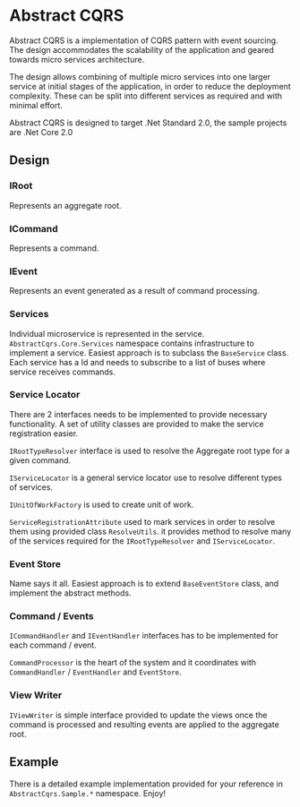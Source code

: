 # Abstract CQRS

Abstract CQRS is a implementation of CQRS pattern with event sourcing. The design accommodates the scalability of the application and geared towards micro services architecture. 

The design allows combining of multiple micro services into one larger service at initial stages of the application, in order to reduce the deployment complexity. These can be split into different services as required and with minimal effort. 

Abstract CQRS is designed to target .Net Standard 2.0, the sample projects are .Net Core 2.0

## Design

### IRoot
Represents an aggregate root.

### ICommand
Represents a command.

### IEvent
Represents an event generated as a result of command processing.

### Services
Individual microservice is represented in the service. `AbstractCqrs.Core.Services` namespace contains infrastructure to implement a service. Easiest approach is to subclass the `BaseService` class. Each service has a Id and needs to subscribe to a list of buses where service receives commands.

### Service Locator
There are 2 interfaces needs to be implemented to provide necessary functionality. A set of utility classes are provided to make the service registration easier. 

`IRootTypeResolver` interface is used to resolve the Aggregate root type for a given command. 

`IServiceLocator` is a general service locator use to resolve different types of services.

`IUnitOfWorkFactory` is used to create unit of work.

`ServiceRegistrationAttribute` used to mark services in order to resolve them using provided class `ResolveUtils`. it provides method to resolve many of the services required for the `IRootTypeResolver` and `IServiceLocator`.

### Event Store
Name says it all. Easiest approach is to extend `BaseEventStore` class, and implement the abstract methods.

### Command / Events
`ICommandHandler` and `IEventHandler` interfaces has to be implemented for each command / event. 

`CommandProcessor` is the heart of the system and it coordinates with `CommandHandler` / `EventHandler` and `EventStore`.

### View Writer
`IViewWriter` is simple interface provided to update the views once the command is processed and resulting events are applied to the aggregate root.

## Example
There is a detailed example implementation provided for your reference in `AbstractCqrs.Sample.*` namespace. Enjoy!
